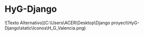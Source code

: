 # HyG-Django
![Texto Alternativo](C:\Users\ACER\Desktop\Django proyect\HyG-Django\static\Iconos\H_G_Valencia.png)
